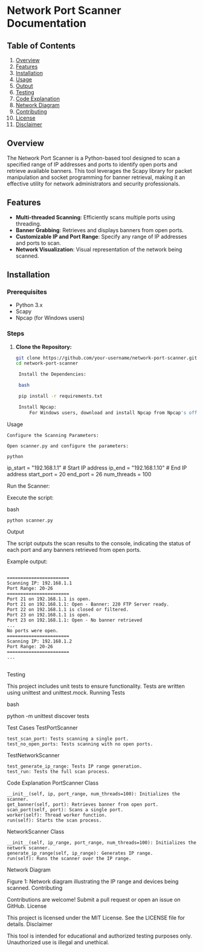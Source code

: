 # Network Port Scanner Documentation

## Table of Contents
1. [Overview](#overview)
2. [Features](#features)
3. [Installation](#installation)
4. [Usage](#usage)
5. [Output](#output)
6. [Testing](#testing)
7. [Code Explanation](#code-explanation)
8. [Network Diagram](#network-diagram)
9. [Contributing](#contributing)
10. [License](#license)
11. [Disclaimer](#disclaimer)

## Overview

The Network Port Scanner is a Python-based tool designed to scan a specified range of IP addresses and ports to identify open ports and retrieve available banners. This tool leverages the Scapy library for packet manipulation and socket programming for banner retrieval, making it an effective utility for network administrators and security professionals.

## Features

- **Multi-threaded Scanning**: Efficiently scans multiple ports using threading.
- **Banner Grabbing**: Retrieves and displays banners from open ports.
- **Customizable IP and Port Range**: Specify any range of IP addresses and ports to scan.
- **Network Visualization**: Visual representation of the network being scanned.

## Installation

### Prerequisites

- Python 3.x
- Scapy
- Npcap (for Windows users)

### Steps

1. **Clone the Repository:**

   ```bash
   git clone https://github.com/your-username/network-port-scanner.git
   cd network-port-scanner

    Install the Dependencies:

    bash

    pip install -r requirements.txt

    Install Npcap:
        For Windows users, download and install Npcap from Npcap's official website.

Usage

    Configure the Scanning Parameters:

    Open scanner.py and configure the parameters:

    python

ip_start = "192.168.1.1"  # Start IP address
ip_end = "192.168.1.10"  # End IP address
start_port = 20
end_port = 26
num_threads = 100

Run the Scanner:

Execute the script:

bash

    python scanner.py

Output

The script outputs the scan results to the console, indicating the status of each port and any banners retrieved from open ports.

Example output:
<pre>
<code>
=======================
Scanning IP: 192.168.1.1
Port Range: 20-26
=======================
Port 21 on 192.168.1.1 is open.
Port 21 on 192.168.1.1: Open - Banner: 220 FTP Server ready.
Port 22 on 192.168.1.1 is closed or filtered.
Port 23 on 192.168.1.1 is open.
Port 23 on 192.168.1.1: Open - No banner retrieved
...
No ports were open.
=======================
Scanning IP: 192.168.1.2
Port Range: 20-26
=======================
...
</code>
</pre>
Testing

This project includes unit tests to ensure functionality. Tests are written using unittest and unittest.mock.
Running Tests

bash

python -m unittest discover tests

Test Cases
TestPortScanner

    test_scan_port: Tests scanning a single port.
    test_no_open_ports: Tests scanning with no open ports.

TestNetworkScanner

    test_generate_ip_range: Tests IP range generation.
    test_run: Tests the full scan process.

Code Explanation
PortScanner Class

    __init__(self, ip, port_range, num_threads=100): Initializes the scanner.
    get_banner(self, port): Retrieves banner from open port.
    scan_port(self, port): Scans a single port.
    worker(self): Thread worker function.
    run(self): Starts the scan process.

NetworkScanner Class

    __init__(self, ip_range, port_range, num_threads=100): Initializes the network scanner.
    generate_ip_range(self, ip_range): Generates IP range.
    run(self): Runs the scanner over the IP range.

Network Diagram

Figure 1: Network diagram illustrating the IP range and devices being scanned.
Contributing

Contributions are welcome! Submit a pull request or open an issue on GitHub.
License

This project is licensed under the MIT License. See the LICENSE file for details.
Disclaimer

This tool is intended for educational and authorized testing purposes only. Unauthorized use is illegal and unethical.


